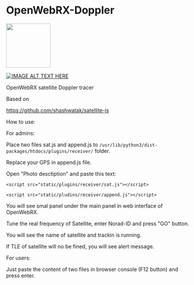 # OpenWebRX-Doppler

<img src="https://github.com/studentkra/OpenWebRX-Doppler/blob/main/Example.jpg" height="120"/></h1>

[![IMAGE ALT TEXT HERE](https://img.youtube.com/vi/ApUIqlX7GXU/0.jpg)](https://www.youtube.com/watch?v=ApUIqlX7GXU)


OpenWebRX satellite Doppler tracer

Based on 

https://github.com/shashwatak/satellite-js

How to use:

For admins:

Place two files sat.js and append.js to 
```/usr/lib/python3/dist-packages/htdocs/plugins/receiver/``` 
folder.

Replace your GPS in append.js file.

Open "Photo desctiption" and paste this text:


```<script src="static/plugins/receiver/sat.js"></script>```

```<script src="static/pludins/receiver/append.js"></script>```


You will see smal panel under the main panel in web interface of OpenWebRX.

Tune the real frequency of Satellite, enter Norad-ID and press "GO" button.

You will see the name of satellite and trackin is running.

If TLE of satellite will no be fined, you will see alert message.

For users: 

Just paste the content of two files in browser console (F12 button) and press enter.
